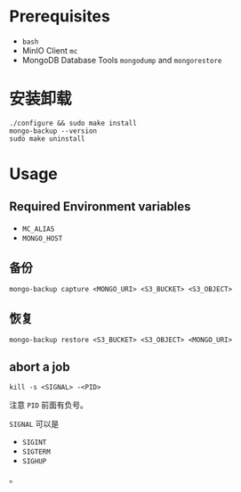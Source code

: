 # Prerequisites

- `bash`
- MinIO Client `mc`
- MongoDB Database Tools `mongodump` and `mongorestore`

# 安装卸载

```shell
./configure && sudo make install
mongo-backup --version
sudo make uninstall
```

# Usage

## Required Environment variables

- `MC_ALIAS`
- `MONGO_HOST`

## 备份

```shell
mongo-backup capture <MONGO_URI> <S3_BUCKET> <S3_OBJECT>
```

## 恢复

```shell
mongo-backup restore <S3_BUCKET> <S3_OBJECT> <MONGO_URI>
```

## abort a job

```shell
kill -s <SIGNAL> -<PID>
```

注意 `PID` 前面有负号。

`SIGNAL` 可以是

- `SIGINT`
- `SIGTERM`
- `SIGHUP`

。

